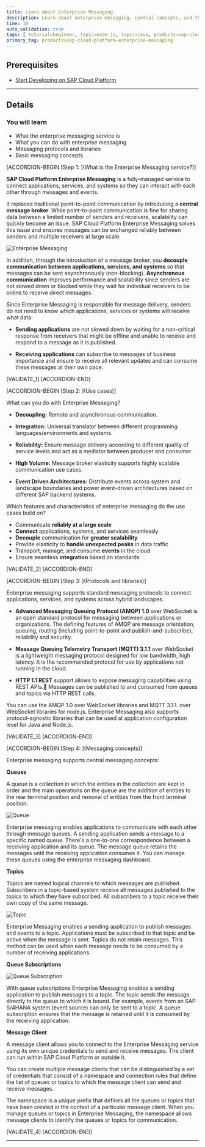 ```yaml
---
title: Learn about Enterprise Messaging
description: Learn about enterprise messaging, central concepts, and the benefits of decoupled communication.
time: 10
auto_validation: true
tags: [ tutorial>beginner, topic>node-js, topic>java, products>sap-cloud-platform-for-the-cloud-foundry-environment]
primary_tag: products>sap-cloud-platform-enterprise-messaging
---
```


## Prerequisites
- [Start Developing on SAP Cloud Platform](https://developers.sap.com/mission.scp-1-start-developing.html)

---

## Details
### You will learn
  - What the enterprise messaging service is
  - What you can do with enterprise messaging
  - Messaging protocols and libraries
  - Basic messaging concepts


[ACCORDION-BEGIN [Step 1: ](What is the Enterprise Messaging service?)]

**SAP Cloud Platform Enterprise Messaging** is a fully-managed service to connect applications, services, and systems so they can interact with each other through messages and events.

It replaces traditional point-to-point communication by introducing a **central message broker**. While point-to-point communication is fine for sharing data between a limited number of senders and receivers, scalability can quickly become an issue. SAP Cloud Platform Enterprise Messaging solves this issue and ensures messages can be exchanged reliably between senders and multiple receivers at large scale.

![Enterprise Messaging](01.png)

In addition, through the introduction of a message broker, you **decouple communication between applications, services, and systems** so that messages can be sent asynchronously (non-blocking). **Asynchronous communication** improves performance and scalability since senders are not slowed down or blocked while they wait for individual receivers to be online to receive direct messages.

Since Enterprise Messaging is responsible for message delivery, senders do not need to know which applications, services or systems will receive what data.

- **Sending applications** are not slowed down by waiting for a non-critical response from receivers that might be offline and unable to receive and respond to a message as it is published.

- **Receiving applications** can subscribe to messages of business importance and ensure to receive all relevant updates and can consume these messages at their own pace.

[VALIDATE_1]
[ACCORDION-END]

[ACCORDION-BEGIN [Step 2: ](Use cases)]

What can you do with Enterprise Messaging?

- **Decoupling:** Remote and asynchronous communication.

- **Integration:** Universal translator between different programming languages/environments and systems.

- **Reliability:** Ensure message delivery according to different quality of service levels and act as a mediator between producer and consumer.

- **High Volume:** Message broker elasticity supports highly scalable communication use cases.

- **Event Driven Architectures:** Distribute events across system and landscape boundaries and power event-driven architectures based on different SAP backend systems.

Which features and characteristics of enterprise messaging do the use cases build on?

- Communicate **reliably at a large scale**
- **Connect** applications, systems, and services seamlessly
- **Decouple** communication for **greater scalability**
- Provide elasticity to **handle unexpected peaks** in data traffic
- Transport, manage, and consume **events** in the cloud
- Ensure seamless **integration** based on standards

[VALIDATE_2]
[ACCORDION-END]

[ACCORDION-BEGIN [Step 3: ](Protocols and libraries)]

Enterprise messaging supports standard messaging protocols to connect applications, services, and systems across hybrid landscapes.

- **Advanced Messaging Queuing Protocol (AMQP) 1.0** over WebSocket is an open standard protocol for messaging between applications or organizations. The defining features of AMQP are message orientation, queuing, routing (including point-to-point and publish-and-subscribe), reliability and security.

- **Message Queuing Telemetry Transport (MQTT) 3.1.1** over WebSocket is a lightweight messaging protocol designed for low bandwidth, high latency. It is the recommended protocol for use by applications not running in the cloud.

- **HTTP 1.1 REST** support allows to expose messaging capabilities using REST APIs. Messages can be published to and consumed from queues and topics via HTTP REST calls.

You can use the AMQP 1.0 over WebSocket libraries and MQTT 3.1.1. over WebSocket libraries for node.js. Enterprise Messaging also supports protocol-agnostic libraries that can be used at application configuration level for Java and Node.js.


[VALIDATE_3]
[ACCORDION-END]

[ACCORDION-BEGIN [Step 4: ](Messaging concepts)]

Enterprise messaging supports central messaging concepts:

**Queues**

A queue is a collection in which the entities in the collection are kept in order and the main operations on the queue are the addition of entities to the rear terminal position and removal of entities from the front terminal position.

![Queue](02.png)

Enterprise messaging  enables applications to communicate with each other through message queues. A sending application sends a message to a specific named queue. There's a one-to-one correspondence between a receiving application and its queue. The message queue retains the messages until the receiving application consumes it. You can manage these queues using the enterprise messaging dashboard.

**Topics**

Topics are named logical channels to which messages are published. Subscribers in a topic-based system receive all messages published to the topics to which they have subscribed. All subscribers to a topic receive their own copy of the same message.

![Topic](03.png)

Enterprise Messaging enables a sending application to publish messages and events to a topic. Applications must be subscribed to that topic and be active when the message is sent. Topics do not retain messages. This method can be used when each message needs to be consumed by a number of receiving applications.

**Queue Subscriptions**

![Queue Subscription](04.png)

With queue subscriptions Enterprise Messaging enables a sending application to publish messages to a topic. The topic sends the message directly to the queue to which it is bound. For example, events from an SAP S/4HANA system (event source) can only be sent to a topic. A queue subscription ensures that the message is retained until it is consumed by the receiving application.

**Message Client**

A message client allows you to connect to the Enterprise Messaging service using its own unique credentials to send and receive messages. The client can run within SAP Cloud Platform or outside it.

You can create multiple message clients that can be distinguished by a set of credentials that consist of a namespace and connection rules that define the list of queues or topics to which the message client can send and receive messages.

The namespace is a unique prefix that defines all the queues or topics that have been created in the context of a particular message client. When you manage queues or topics in Enterprise Messaging,  the namespace allows message clients to identify the queues or topics for communication.

[VALIDATE_4]
[ACCORDION-END]

---
